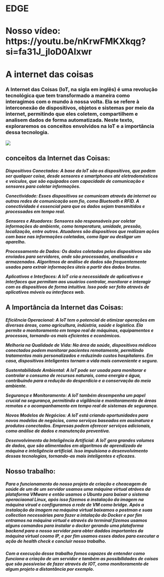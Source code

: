 # EDGE

<h1>Nosso vídeo: https://youtu.be/nKrwFMKXkqg?si=fa31J_jloD0AIxwr</h1>

<h1>A internet das coisas</h1>

<h3>A Internet das Coisas (IoT, na sigla em inglês) é uma revolução tecnológica que tem transformado a maneira como interagimos com o mundo à nossa volta. Ela se refere à interconexão de dispositivos, objetos e sistemas por meio da internet, permitindo que eles coletem, compartilhem e analisem dados de forma automatizada. Neste texto, exploraremos os conceitos envolvidos na IoT e a importância dessa tecnologia.</h3>
<img src="https://blog.pix.com.br/wp-content/uploads/2020/04/original-9f74f5d4901a799779f531c1e84426ac.jpg">

<h2>conceitos da Internet das Coisas:</h2>
<h5>Dispositivos Conectados: A base da IoT são os dispositivos, que podem ser qualquer coisa, desde sensores e smartphones até eletrodomésticos e veículos, que são equipados com capacidade de comunicação e sensores para coletar informações.

Conectividade: Esses dispositivos se comunicam através da internet ou outras redes de comunicação sem fio, como Bluetooth e RFID. A conectividade é essencial para que os dados sejam transmitidos e processados em tempo real.

Sensores e Atuadores: Sensores são responsáveis por coletar informações do ambiente, como temperatura, umidade, pressão, localização, entre outros. Atuadores são dispositivos que realizam ações com base nas informações coletadas, como ligar ou desligar um aparelho.

Processamento de Dados: Os dados coletados pelos dispositivos são enviados para servidores, onde são processados, analisados e armazenados. Algoritmos de análise de dados são frequentemente usados para extrair informações úteis a partir dos dados brutos.

Aplicativos e Interfaces: A IoT cria a necessidade de aplicativos e interfaces que permitam aos usuários controlar, monitorar e interagir com os dispositivos de forma intuitiva. Isso pode ser feito através de aplicativos móveis ou interfaces web.</h5>


<h2>A Importância da Internet das Coisas:</h2>
<h5>Eficiência Operacional: A IoT tem o potencial de otimizar operações em diversas áreas, como agricultura, indústria, saúde e logística. Ela permite o monitoramento em tempo real de máquinas, equipamentos e processos, tornando-os mais eficientes e econômicos.

Melhoria na Qualidade de Vida: Na área da saúde, dispositivos médicos conectados podem monitorar pacientes remotamente, permitindo tratamentos mais personalizados e reduzindo custos hospitalares. Em casa, dispositivos inteligentes tornam a vida mais conveniente e segura.

Sustentabilidade Ambiental: A IoT pode ser usada para monitorar e controlar o consumo de recursos naturais, como energia e água, contribuindo para a redução do desperdício e a conservação do meio ambiente.

Segurança e Monitoramento: A IoT também desempenha um papel crucial na segurança, permitindo a vigilância e monitoramento de áreas remotas e o acompanhamento em tempo real de sistemas de segurança.

Novos Modelos de Negócios: A IoT está criando oportunidades para novos modelos de negócios, como serviços baseados em assinatura e produtos conectados. Empresas podem oferecer serviços adicionais, como análise de dados e manutenção preventiva.

Desenvolvimento da Inteligência Artificial: A IoT gera grandes volumes de dados, que são alimentados em algoritmos de aprendizado de máquina e inteligência artificial. Isso impulsiona o desenvolvimento dessas tecnologias, tornando-as mais inteligentes e eficazes.</h5>

<h2>Nosso trabalho:</h2>
<h5>Para o funcionamento do nosso projeto de criação e cheacagem de saúde de um de um servidor usamos uma máquina virtual atráves da plataforma VMware
e então usamos o Ubunto para baixar o sistema operaciaonal Linux, após isso fizemos a instalação da imagem na máquina virual e configuramos a rede de VM como bridge. Após a instalação da imagem na máquina virtual baixamos o postman e suas collection necessárias para fazer a intalação do Docker e por fim entramos na máquina virtual e através do terminal fizemos usamos alguns comandos para instalar o docker gerando uma plataforma backend para o nosso servidor para obter daddos importantes da máquina virtual coomo IP, e por fim usamos esses dados para executar a ação de health check e concluir nosso trabalho.</h5>


<h5>Com a execução desse trabalho fomos capazes de entender como funciona a criação de um servidor e também as possibilidades de coisas que são possíveise de fazer através de IOT, como monitoramento de algum projeto a distantância por exemplo.</h5>
